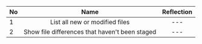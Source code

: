 | No | Name | Reflection |
| --- | :---: | :---: |
| 1 | List all new or modified files <br> | --- |
| 2 | Show file differences that haven't been staged <br>| --- |